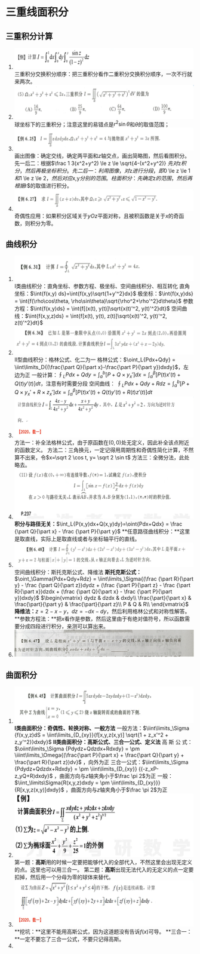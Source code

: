 # 三重线面积分

## 三重积分计算

1. ![image-20201117202547466](CH9-三重线面积分.assets/image-20201117202547466.png)
   三重积分交换积分顺序：把三重积分看作二重积分交换积分顺序，一次不行就来两次。
2. ![image-20201117204216115](CH9-三重线面积分.assets/image-20201117204216115.png)
   球坐标下的三重积分；注意这里的易错点是$r^2\sin \theta$和$\theta$的取值范围；
3. ![image-20201117205638571](CH9-三重线面积分.assets/image-20201117205638571.png)
   画出图像：确定交线，确定两平面和$z$轴交点，画出简略图，然后看图积分。
   先一后二：根据$\frac 1 3(x^2+y^2) \le z \le \sqrt{4-(x^2+y^2)} $先对$z$积分，然后再极坐标积分。
   先二后一：利用图像，对$z$进行分段，即$0 \le z \le 1$和$1 \le z \le 2$，然后对应$x,y$分别的范围。
   柱面积分：先确定$z$的范围，然后再根据$r$的取值进行积分。
4. ![image-20201117215133664](CH9-三重线面积分.assets/image-20201117215133664.png)
   奇偶性应用：如果积分区域关于$yOz$平面对称，且被积函数是关于$x$的奇函数，则积分为零。

## 曲线积分

1. ![image-20201117220317140](CH9-三重线面积分.assets/image-20201117220317140.png)
   Ⅰ类曲线积分：直角坐标、参数方程、极坐标、空间曲线积分、相互转化
   直角坐标：$\int{f(x,y) ds}=\int{f(x,y)\sqrt{1+y'^2}dx}$
   极坐标：$\int{f(x,y)ds} = \int{f(\rho\cos\theta, \rho\sin\theta)\sqrt{\rho^2+\rho'^2}d\theta}$ 
   参数方程：$\int{f(x,y)ds} = \int{f[(x(t), y(t)]\sqrt{x(t)'^2, y(t)'^2}dt}$ 
   空间曲线：$\int{f(x,y,z)ds} = \int{f[x(t), y(t), z(t)]\sqrt{x(t)'^2, y(t)'^2, z(t)'^2}dt}$ 
2. ![image-20201118092958030](CH9-三重线面积分.assets/image-20201118092958030.png)
   Ⅱ型曲线积分：格林公式、化二为一
   格林公式：$\oint_L{Pdx+Qdy} = \iint\limits_D{(\frac{\part Q}{\part x}-\frac{\part P}{\part y})dxdy}$，左边为正
   一般计算：$\oint_L{Pdx+Qdy} = \int_a^b{[P+Q\times y_x']dx} = \int_\alpha^\beta{[P(t)x'(t)+Q(t)y'(t)]dt}$，注意有时需要分段
   空间曲线： $\oint_L{Pdx+Qdy+Rdz} = \int_a^b{[P+Q\times y_x'+R\times z_x']dx} = \int_\alpha^\beta{[P(t)x'(t) + Q(t)y'(t) + R(t)z'(t)]dt}$ 
3. ![image-20201117220846012](CH9-三重线面积分.assets/image-20201117220846012.png)
   方法一：补全法格林公式，由于原函数在$(0,0)$处无定义，因此补全该点附近的函数定义。
   方法二：三角换元，一定记得用周期性和奇偶性简化计算，不然算不出来，令$x=\sqrt 2 \cos t, y= \sqrt 2 \sin t$ 
   方法三：全微分法，此处略去。
4. ![image-20201118114012138](CH9-三重线面积分.assets/image-20201118114012138.png)
   **积分与路径无关：**$\int_L{P(x,y)dx+Q(x,y)dy}=\oint{Pdx+Qdx} = \frac {\part Q}{\part x} - \frac {\part P}{\part y}$ 
   **任意路径曲线积分：**这里是取直线，实际上是取直线或者与坐标轴平行的直线。
5. ![image-20201118215320765](CH9-三重线面积分.assets/image-20201118215320765.png)
   空间曲线积分：斯托克斯公式、降维法
   **斯托克斯公式：**$\oint_\Gamma{Pdx+Qdy+Rdz} = \iint\limits_\Sigma{(\frac {\part R}{\part y} - \frac {\part Q}{\part z})dydz + (\frac {\part P}{\part z} - \frac {\part R}{\part x})dzdx + (\frac {\part Q}{\part x} - \frac {\part P}{\part y})dxdy}$ 
   $\begin{vmatrix}
   dydz & dzdx & dxdy\\
   \frac{\part}{\part x} & \frac{\part}{\part y} & \frac{\part}{\part z}\\
   P & Q & R\\
   \end{vmatrix}$ 
   **降维法：**$z = 2-x-y$，$dz = -dx -dy$，然后利用格林公式和对称性解答。
   **参数方程法：**把$x$看作是参数，然后这里由于有绝对值符号，所以函数需要分成四段进行积分，亲测可以算出来。
6. ![IMG_20201118_234703](CH9-三重线面积分.assets/IMG_20201118_234703.jpg)

## 曲面积分

1. ![image-20201118160936801](CH9-三重线面积分.assets/image-20201118160936801.png)
   **Ⅰ类曲面积分：奇偶性、轮换对称、一般方法**
   一般方法：$\iint\limits_\Sigma {f(x,y,z)dS = \iint\limits_{D_{xy}}{f[x,y,z(x,y)] \sqrt{1 + z_x'^2 + z_y'^2}}dxdy}$ 
   **Ⅱ类曲面积分：高斯公式、三合一公式、定义法**
   高 斯 公 式：$\oiint\limits_\Sigma {Pdydz+Qdzdx+Rdxdy} = \pm \iiint\limits_\Omega{(\frac{\part P}{\part x} + \frac{\part Q}{\part y} + \frac{\part R}{\part z})dv}$ ，向外为正
   三合一公式：$\iint\limits_\Sigma {Pdydz+Qdzdx+Rdxdy} = \pm \iint\limits_{D_{xy}} {(-z_xP-z_yQ+R)dxdy}$ ，曲面方向与$z$轴夹角小于$\frac \pi 2$为正
   一般：$\iint_\limits\Sigma{R(x,y,z)dxdy = \pm \iint\limits_{D_{xy}}} {R[x,y,z(x,y)]dxdy}$ ，曲面方向与$z$轴夹角小于$\frac \pi 2$为正
2. ![image-20201118182846762](CH9-三重线面积分.assets/image-20201118182846762.png)
   第一题：**高斯**用的时候一定要把能够代入的全部代入，不然这里会出现无定义的点。这里也可以用三合一。
   第二题：**高斯**出现无法代入的无定义的点一定要扣掉，然后用一个分母为零的球体来替代。
3. ![image-20201118194745331](CH9-三重线面积分.assets/image-20201118194745331.png)
   **挖坑：**这里不能用高斯公式，因为这道题没有告诉$f(x)$可导。
   **三合一：**一定不要忘了三合一公式，不要只记得高斯。
4. 

